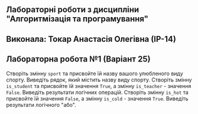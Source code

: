 ## Лабораторні роботи з дисципліни "Алгоритмізація та програмування"

## Виконала: Токар Анастасія Олегівна (ІР-14)
## Лабораторна робота №1 (Варіант 25)

 Створіть змінну `sport` та присвойте їй назву вашого улюбленого виду спорту. Виведіть рядок, який містить назву виду спорту. Створіть змінну `is_student` та присвойте їй значення `True`, а змінну `is_teacher` - значення `False`. Виведіть результати логічних операцій. Створіть змінну `is_hot` та присвойте їй значення `False`, а змінну `is_cold` - значення `True`. Виведіть результати логічного "або".        